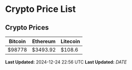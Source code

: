 # Crypto Price List

## Crypto Prices
| Bitcoin | Ethereum | Litecoin |
| ------- | -------- | -------- |
| $98778 | $3493.92 | $108.6 |
**Last Updated:** 2024-12-24 22:56 UTC
**Last Updated:** $DATE$
